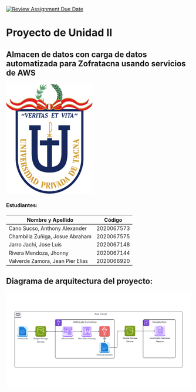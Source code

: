 [![Review Assignment Due Date](https://classroom.github.com/assets/deadline-readme-button-22041afd0340ce965d47ae6ef1cefeee28c7c493a6346c4f15d667ab976d596c.svg)](https://classroom.github.com/a/-EjFdzh7)
# Proyecto de Unidad II
## Almacen de datos con carga de datos automatizada para Zofratacna usando servicios de AWS

![logo](media/logo-upt.png)

#### Estudiantes:
| Nombre y Apellido                    | Código      |
|--------------------------------------|-------------|
| Cano Sucso, Anthony Alexander        | 2020067573  |
| Chambilla Zuñiga, Josue Abraham      | 2020067575  |
| Jarro Jachi, Jose Luis               | 2020067148  |
| Rivera Mendoza, Jhonny               | 2020067144  |
| Valverde Zamora, Jean Pier Elias     | 2020066920  |

## Diagrama de arquitectura del proyecto:

![diagrana](media/DiagramaArquitecturaAWS.png)
